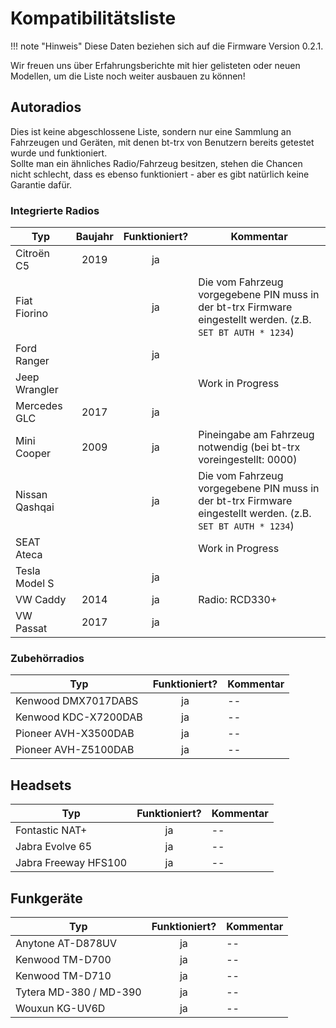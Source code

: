 # Kompatibilitätsliste

!!! note "Hinweis"
    Diese Daten beziehen sich auf die Firmware Version 0.2.1.

Wir freuen uns über Erfahrungsberichte mit hier gelisteten oder neuen Modellen,
um die Liste noch weiter ausbauen zu können!

## Autoradios

Dies ist keine abgeschlossene Liste, sondern nur eine Sammlung an Fahrzeugen und
Geräten, mit denen bt-trx von Benutzern bereits getestet wurde und funktioniert.  
Sollte man ein ähnliches Radio/Fahrzeug besitzen, stehen die Chancen
nicht schlecht, dass es ebenso funktioniert - aber es gibt natürlich
keine Garantie dafür.

### Integrierte Radios

| Typ                      | Baujahr | Funktioniert? | Kommentar |
|--------------------------|:-------:|:-------------:|-----------|
| Citroën C5               | 2019    |ja            |  |
| Fiat Fiorino             |         |ja            | Die vom Fahrzeug vorgegebene PIN muss in der bt-trx Firmware eingestellt werden. (z.B. `SET BT AUTH * 1234`) |
| Ford Ranger              |         |ja            |  |
| Jeep Wrangler            |         |              | Work in Progress |
| Mercedes GLC             | 2017    |ja            |  |
| Mini Cooper              | 2009    |ja            | Pineingabe am Fahrzeug notwendig (bei bt-trx voreingestellt: 0000) |
| Nissan Qashqai           |         |ja            | Die vom Fahrzeug vorgegebene PIN muss in der bt-trx Firmware eingestellt werden. (z.B. `SET BT AUTH * 1234`) |
| SEAT Ateca               |         |               | Work in Progress |
| Tesla Model S            |         |ja            |  |
| VW Caddy                 | 2014    |ja            | Radio: RCD330+ |
| VW Passat                | 2017    |ja            |  |

### Zubehörradios

| Typ                      | Funktioniert? | Kommentar |
|--------------------------|:-------------:|-----------|
| Kenwood DMX7017DABS      | ja            | -- |
| Kenwood KDC-X7200DAB     | ja            | -- |
| Pioneer AVH-X3500DAB     | ja            | -- |
| Pioneer AVH-Z5100DAB     | ja            | -- |

## Headsets

| Typ                      | Funktioniert? | Kommentar |
|--------------------------|:-------------:|-----------|
| Fontastic NAT+           | ja            | -- |
| Jabra Evolve 65          | ja            | -- |
| Jabra Freeway HFS100     | ja            | -- |

## Funkgeräte

| Typ                      | Funktioniert? | Kommentar |
|--------------------------|:-------------:|-----------|
| Anytone AT-D878UV        | ja            | -- |
| Kenwood TM-D700          | ja            | -- |
| Kenwood TM-D710          | ja            | -- |
| Tytera MD-380 / MD-390   | ja            | -- |
| Wouxun KG-UV6D           | ja            | -- |
